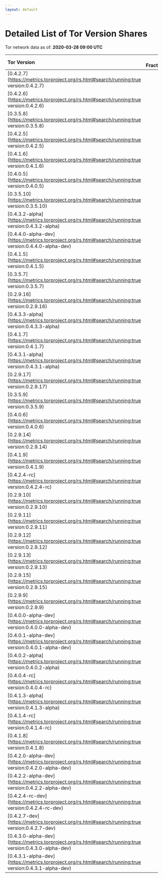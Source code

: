 ```yaml
---
layout: default
---
```



# Detailed List of Tor Version Shares

Tor network data as of: **2020-03-28 09:00 UTC**

| Tor Version                                                                                               |   CW Fraction(%) |   Exit(%) |   Guard(%) |   #Relays |
|:----------------------------------------------------------------------------------------------------------|-----------------:|----------:|-----------:|----------:|
| [0.4.2.7](https://metrics.torproject.org/rs.html#search/running:true version:0.4.2.7)                     |             32   |     47.68 |      25.77 |      1808 |
| [0.4.2.6](https://metrics.torproject.org/rs.html#search/running:true version:0.4.2.6)                     |             22.5 |     27.33 |      20.39 |      1459 |
| [0.3.5.8](https://metrics.torproject.org/rs.html#search/running:true version:0.3.5.8)                     |             13.8 |     10.08 |      15.31 |      1392 |
| [0.4.2.5](https://metrics.torproject.org/rs.html#search/running:true version:0.4.2.5)                     |              8.6 |      7.62 |       8.96 |       532 |
| [0.4.1.6](https://metrics.torproject.org/rs.html#search/running:true version:0.4.1.6)                     |              6.9 |      1.57 |       9.4  |       481 |
| [0.4.0.5](https://metrics.torproject.org/rs.html#search/running:true version:0.4.0.5)                     |              3.3 |      0.23 |       4.38 |       124 |
| [0.3.5.10](https://metrics.torproject.org/rs.html#search/running:true version:0.3.5.10)                   |              1.9 |      0.32 |       2.37 |       231 |
| [0.4.3.2-alpha](https://metrics.torproject.org/rs.html#search/running:true version:0.4.3.2-alpha)         |              1.7 |      0.73 |       2.38 |        67 |
| [0.4.4.0-alpha-dev](https://metrics.torproject.org/rs.html#search/running:true version:0.4.4.0-alpha-dev) |              1.5 |      1.55 |       1.61 |        46 |
| [0.4.1.5](https://metrics.torproject.org/rs.html#search/running:true version:0.4.1.5)                     |              1.2 |      0.08 |       1.82 |        95 |
| [0.3.5.7](https://metrics.torproject.org/rs.html#search/running:true version:0.3.5.7)                     |              1.1 |      0.02 |       1.78 |        46 |
| [0.2.9.16](https://metrics.torproject.org/rs.html#search/running:true version:0.2.9.16)                   |              1   |      0    |       1.53 |       177 |
| [0.4.3.3-alpha](https://metrics.torproject.org/rs.html#search/running:true version:0.4.3.3-alpha)         |              1   |      0.83 |       1.05 |        48 |
| [0.4.1.7](https://metrics.torproject.org/rs.html#search/running:true version:0.4.1.7)                     |              0.5 |      0.77 |       0.42 |        64 |
| [0.4.3.1-alpha](https://metrics.torproject.org/rs.html#search/running:true version:0.4.3.1-alpha)         |              0.5 |      0    |       0.89 |         8 |
| [0.2.9.17](https://metrics.torproject.org/rs.html#search/running:true version:0.2.9.17)                   |              0.3 |      0.63 |       0.08 |        55 |
| [0.3.5.9](https://metrics.torproject.org/rs.html#search/running:true version:0.3.5.9)                     |              0.3 |      0    |       0.52 |         6 |
| [0.4.0.6](https://metrics.torproject.org/rs.html#search/running:true version:0.4.0.6)                     |              0.3 |      0    |       0.48 |         4 |
| [0.2.9.14](https://metrics.torproject.org/rs.html#search/running:true version:0.2.9.14)                   |              0.1 |      0.09 |       0.19 |        53 |
| [0.4.1.9](https://metrics.torproject.org/rs.html#search/running:true version:0.4.1.9)                     |              0.1 |      0.02 |       0.26 |        20 |
| [0.4.2.4-rc](https://metrics.torproject.org/rs.html#search/running:true version:0.4.2.4-rc)               |              0.1 |      0.09 |       0.15 |         6 |
| [0.2.9.10](https://metrics.torproject.org/rs.html#search/running:true version:0.2.9.10)                   |              0   |      0.07 |       0.05 |        10 |
| [0.2.9.11](https://metrics.torproject.org/rs.html#search/running:true version:0.2.9.11)                   |              0   |      0.04 |       0.01 |        12 |
| [0.2.9.12](https://metrics.torproject.org/rs.html#search/running:true version:0.2.9.12)                   |              0   |      0    |       0    |         2 |
| [0.2.9.13](https://metrics.torproject.org/rs.html#search/running:true version:0.2.9.13)                   |              0   |      0    |       0.06 |         7 |
| [0.2.9.15](https://metrics.torproject.org/rs.html#search/running:true version:0.2.9.15)                   |              0   |      0    |       0    |         6 |
| [0.2.9.9](https://metrics.torproject.org/rs.html#search/running:true version:0.2.9.9)                     |              0   |      0    |       0    |         3 |
| [0.4.0.0-alpha-dev](https://metrics.torproject.org/rs.html#search/running:true version:0.4.0.0-alpha-dev) |              0   |      0    |       0    |         1 |
| [0.4.0.1-alpha-dev](https://metrics.torproject.org/rs.html#search/running:true version:0.4.0.1-alpha-dev) |              0   |      0    |       0    |         1 |
| [0.4.0.2-alpha](https://metrics.torproject.org/rs.html#search/running:true version:0.4.0.2-alpha)         |              0   |      0.14 |       0    |         2 |
| [0.4.0.4-rc](https://metrics.torproject.org/rs.html#search/running:true version:0.4.0.4-rc)               |              0   |      0    |       0    |         1 |
| [0.4.1.3-alpha](https://metrics.torproject.org/rs.html#search/running:true version:0.4.1.3-alpha)         |              0   |      0    |       0    |         1 |
| [0.4.1.4-rc](https://metrics.torproject.org/rs.html#search/running:true version:0.4.1.4-rc)               |              0   |      0    |       0    |         1 |
| [0.4.1.8](https://metrics.torproject.org/rs.html#search/running:true version:0.4.1.8)                     |              0   |      0    |       0    |         1 |
| [0.4.2.0-alpha-dev](https://metrics.torproject.org/rs.html#search/running:true version:0.4.2.0-alpha-dev) |              0   |      0    |       0    |         2 |
| [0.4.2.2-alpha-dev](https://metrics.torproject.org/rs.html#search/running:true version:0.4.2.2-alpha-dev) |              0   |      0    |       0    |         1 |
| [0.4.2.4-rc-dev](https://metrics.torproject.org/rs.html#search/running:true version:0.4.2.4-rc-dev)       |              0   |      0    |       0    |         2 |
| [0.4.2.7-dev](https://metrics.torproject.org/rs.html#search/running:true version:0.4.2.7-dev)             |              0   |      0    |       0    |         5 |
| [0.4.3.0-alpha-dev](https://metrics.torproject.org/rs.html#search/running:true version:0.4.3.0-alpha-dev) |              0   |      0    |       0    |         3 |
| [0.4.3.1-alpha-dev](https://metrics.torproject.org/rs.html#search/running:true version:0.4.3.1-alpha-dev) |              0   |      0    |       0    |         1 |